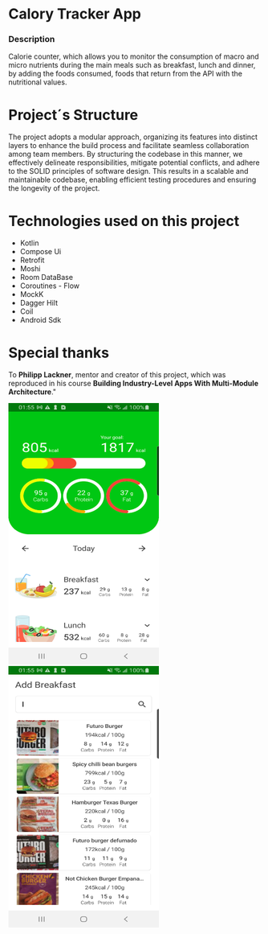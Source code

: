 # Calory Tracker App
### Description
Calorie counter, which allows you to monitor the consumption of macro and micro nutrients during the main meals such as breakfast, 
lunch and dinner, by adding the foods consumed, foods that return from the API with the nutritional values.

# Project´s Structure
The project adopts a modular approach, organizing its features into distinct layers to enhance the build process and facilitate seamless collaboration among team members. 
By structuring the codebase in this manner, we effectively delineate responsibilities, mitigate potential conflicts, and adhere to the SOLID principles of software design.
This results in a scalable and maintainable codebase, enabling efficient testing procedures and ensuring the longevity of the project.

# Technologies used on this project

* Kotlin
* Compose Ui
* Retrofit
* Moshi
* Room DataBase
* Coroutines - Flow
* MockK
* Dagger Hilt
* Coil
* Android Sdk


# Special thanks

To **Philipp Lackner**, mentor and creator of this project, 
which was reproduced in his course **Building Industry-Level Apps With Multi-Module Architecture**."


<img src="screen1.png" alt="app tracker overview screen" width="300" height="520"/> &nbsp;&nbsp;&nbsp;&nbsp;&nbsp;<img src="screen2.png" alt="app tracker overview screen" width="300" height="520"/>
